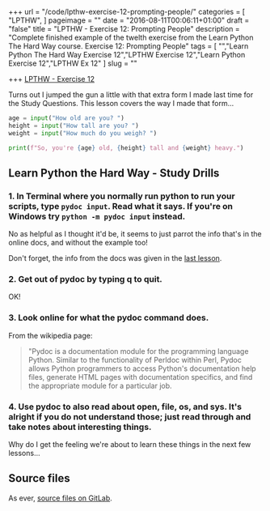 +++
url = "/code/lpthw-exercise-12-prompting-people/"
categories = [
  "LPTHW",
]
pageimage = ""
date = "2016-08-11T00:06:11+01:00"
draft = "false"
title = "LPTHW - Exercise 12: Prompting People"
description = "Complete finished example of the twelth exercise from the Learn Python The Hard Way course. Exercise 12: Prompting People"
tags = [
  "","Learn Python The Hard Way Exercise 12","LPTHW Exercise 12","Learn Python Exercise 12","LPTHW Ex 12"
]
slug = ""

+++
[LPTHW - Exercise 12](http://learnpythonthehardway.org/book/ex12.html)

Turns out I jumped the gun a little with that extra form I made last time for the Study Questions. This lesson covers the way I made that form...

```python
age = input("How old are you? ")
height = input("How tall are you? ")
weight = input("How much do you weigh? ")

print(f"So, you're {age} old, {height} tall and {weight} heavy.")
```

## Learn Python the Hard Way - Study Drills

### 1. In Terminal where you normally run python to run your scripts, type `pydoc input`. Read what it says. If you're on Windows try `python -m pydoc input` instead.

No as helpful as I thought it'd be, it seems to just parrot the info that's in the online docs, and without the example too!

Don't forget, the info from the docs was given in the [last lesson](/code/lpthw-exercise-11-asking-questions/#1-go-online-and-find-out-what-python-s-input-does).

### 2. Get out of pydoc by typing q to quit.

OK!

### 3. Look online for what the pydoc command does.

From the wikipedia page:

> "Pydoc is a documentation module for the programming language Python. Similar to the functionality of Perldoc within Perl, Pydoc allows Python programmers to access Python's documentation help files, generate HTML pages with documentation specifics, and find the appropriate module for a particular job.

### 4. Use pydoc to also read about open, file, os, and sys. It's alright if you do not understand those; just read through and take notes about interesting things.

Why do I get the feeling we're about to learn these things in the next few lessons...

## Source files

As ever, [source files on GitLab](https://gitlab.com/josharcher/LPTHW).
